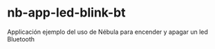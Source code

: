 # nb-app-led-blink-bt
Applicación ejemplo del uso de Nébula para encender y apagar un led Bluetooth
